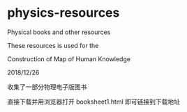 # physics-resources

Physical books and other resources

These resources is used for the 

Construction of Map of Human Knowledge


2018/12/26

收集了一部分物理电子版图书

直接下载并用浏览器打开 booksheet1.html 即可链接到下载地址

